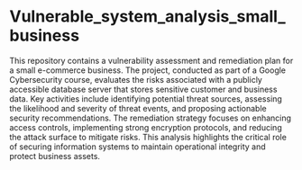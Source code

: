 # Vulnerable_system_analysis_small_business
This repository contains a vulnerability assessment and remediation plan for a small e-commerce business. The project, conducted as part of a Google Cybersecurity course, evaluates the risks associated with a publicly accessible database server that stores sensitive customer and business data. Key activities include identifying potential threat sources, assessing the likelihood and severity of threat events, and proposing actionable security recommendations. The remediation strategy focuses on enhancing access controls, implementing strong encryption protocols, and reducing the attack surface to mitigate risks. This analysis highlights the critical role of securing information systems to maintain operational integrity and protect business assets.







